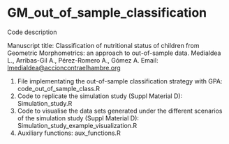 # GM_out_of_sample_classification

Code description

Manuscript title: Classification of nutritional status of children from Geometric Morphometrics: an approach to out-of-sample data.
Medialdea L., Arribas-Gil A., Pérez-Romero A., Gómez A.
Email: lmedialdea@accioncontraelhambre.org

1. File implementating the out-of-sample classification strategy with GPA: code_out_of_sample_class.R
2. Code to replicate the simulation study (Suppl Material D): Simulation_study.R
3. Code to visualise the data sets generated under the different scenarios of the simulation study (Suppl Material D): Simulation_study_example_visualization.R
2. Auxiliary functions: aux_functions.R
